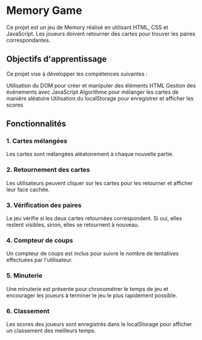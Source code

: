 # Memory Game
Ce projet est un jeu de Memory réalisé en utilisant HTML, CSS et JavaScript. Les joueurs doivent retourner des cartes pour trouver les paires correspondantes.

## Objectifs d'apprentissage
Ce projet vise à développer les compétences suivantes :

Utilisation du DOM pour créer et manipuler des éléments HTML
Gestion des événements avec JavaScript
Algorithme pour mélanger les cartes de manière aléatoire
Utilisation du localStorage pour enregistrer et afficher les scores

## Fonctionnalités
### 1. Cartes mélangées

Les cartes sont mélangées aléatoirement à chaque nouvelle partie.

### 2. Retournement des cartes
Les utilisateurs peuvent cliquer sur les cartes pour les retourner et afficher leur face cachée.

### 3. Vérification des paires
Le jeu vérifie si les deux cartes retournées correspondent. Si oui, elles restent visibles, sinon, elles se retournent à nouveau.

### 4. Compteur de coups
Un compteur de coups est inclus pour suivre le nombre de tentatives effectuées par l'utilisateur.

### 5. Minuterie
Une minuterie est présente pour chronométrer le temps de jeu et encourager les joueurs à terminer le jeu le plus rapidement possible.

### 6. Classement
Les scores des joueurs sont enregistrés dans le localStorage pour afficher un classement des meilleurs temps.

